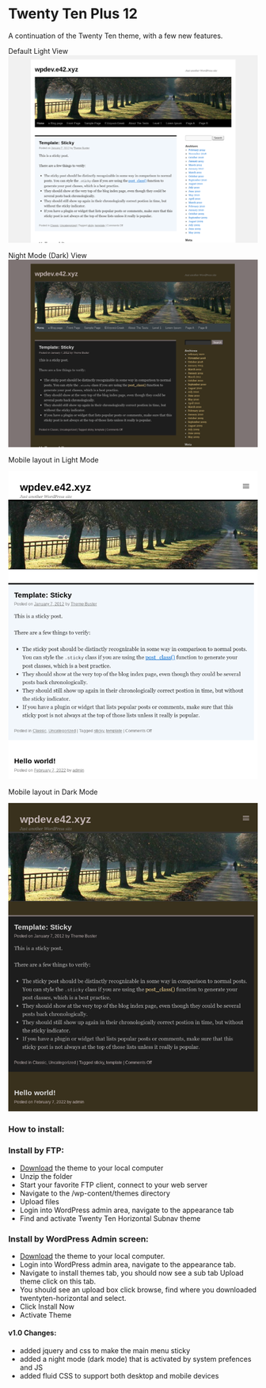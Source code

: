 Twenty Ten Plus 12
==================

A continuation of the Twenty Ten theme, with a few new features.

Default Light View
![Twenty Ten Plus 12 Screenshot](https://raw.githubusercontent.com/e42xyz/twentyten-plus-twelve/master/screenshot.png)

Night Mode (Dark) View
![Twenty Ten Plus 12 Dark Mode Screenshot](https://raw.githubusercontent.com/e42xyz/twentyten-plus-twelve/master/screenshot-dark.png)

Mobile layout in Light Mode

![Twenty Ten Plus 12 Fluid Screenshot](https://raw.githubusercontent.com/e42xyz/twentyten-plus-twelve/master/screenshot-fluid.png)

Mobile layout in Dark Mode

![Twenty Ten Plus 12 Fluid Dark Mode Screenshot](https://raw.githubusercontent.com/e42xyz/twentyten-plus-twelve/master/screenshot-fluid-dark.png)

### How to install:

### Install by FTP:

 * [Download](https://github.com/e42xyz/twentyten-plus-twelve/archive/master.zip) the theme to your local computer
 * Unzip the folder
 * Start your favorite FTP client, connect to your web server
 * Navigate to the /wp-content/themes directory
 * Upload files
 * Login into WordPress admin area, navigate to the appearance tab
 * Find and activate Twenty Ten Horizontal Subnav theme

### Install by WordPress Admin screen:

 * [Download](https://github.com/e42xyz/twentyten-plus-twelve/archive/master.zip) the theme to your local computer.
 * Login into WordPress admin area, navigate to the appearance tab.
 * Navigate to install themes tab, you should now see a sub tab Upload theme click on this tab.
 * You should see an upload box click browse, find where you downloaded twentyten-horizontal and select.
 * Click Install Now
 * Activate Theme


#### v1.0 Changes:

 * added jquery and css to make the main menu sticky
 * added a night mode (dark mode) that is activated by system prefences and JS
 * added fluid CSS to support both desktop and mobile devices
